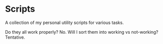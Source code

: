 # Scripts
A collection of my personal utility scripts for various tasks.

Do they all work properly? No.
Will I sort them into working vs not-working? Tentative.
